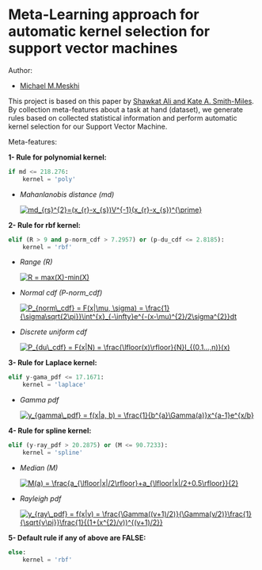 # Meta-Learning approach for automatic kernel selection for support vector machines

Author:

- [Michael M.Meskhi](michaelmm.com)

This project is based on this paper by [Shawkat Ali and Kate A. Smith-Miles]().
By collection meta-features about a task at hand (dataset), we generate rules based on collected statistical information and perform automatic kernel selection for our Support Vector Machine.

Meta-features:

**1- Rule for polynomial kernel:**

```Python
if md <= 218.276:
    kernel = 'poly'
```

- *Mahanlanobis distance (md)*

	<a href="http://www.codecogs.com/eqnedit.php?latex=md_{rs}^{2}=(x_{r}-x_{s})V^{-1}(x_{r}-x_{s})^{\prime}" target="_blank"><img src="http://latex.codecogs.com/gif.latex?md_{rs}^{2}=(x_{r}-x_{s})V^{-1}(x_{r}-x_{s})^{\prime}" title="md_{rs}^{2}=(x_{r}-x_{s})V^{-1}(x_{r}-x_{s})^{\prime}" /></a>

**2- Rule for rbf kernel:**

```Python
elif (R > 9 and p-norm_cdf > 7.2957) or (p-du_cdf <= 2.8185):
    kernel = 'rbf'
```

- *Range (R)*

	<a href="http://www.codecogs.com/eqnedit.php?latex=R&space;=&space;max(X)-min(X)" target="_blank"><img src="http://latex.codecogs.com/gif.latex?R&space;=&space;max(X)-min(X)" title="R = max(X)-min(X)" /></a>

- *Normal cdf (P-norm_cdf)*

	<a href="http://www.codecogs.com/eqnedit.php?latex=P_{norm\_cdf}&space;=&space;F(x|\mu,&space;\sigma)&space;=&space;\frac{1}{\sigma\sqrt{2\pi}}\int^{x}_{-\infty}e^{-(x-\mu)^{2}/2\sigma^{2}}dt" target="_blank"><img src="http://latex.codecogs.com/gif.latex?P_{norm\_cdf}&space;=&space;F(x|\mu,&space;\sigma)&space;=&space;\frac{1}{\sigma\sqrt{2\pi}}\int^{x}_{-\infty}e^{-(x-\mu)^{2}/2\sigma^{2}}dt" title="P_{norm\_cdf} = F(x|\mu, \sigma) = \frac{1}{\sigma\sqrt{2\pi}}\int^{x}_{-\infty}e^{-(x-\mu)^{2}/2\sigma^{2}}dt" /></a> 

- *Discrete uniform cdf*

	<a href="http://www.codecogs.com/eqnedit.php?latex=P_{du\_cdf}&space;=&space;F(x|N)&space;=&space;\frac{\lfloor(x)\rfloor}{N}I_{(0,1...,n)}(x)" target="_blank"><img src="http://latex.codecogs.com/gif.latex?P_{du\_cdf}&space;=&space;F(x|N)&space;=&space;\frac{\lfloor(x)\rfloor}{N}I_{(0,1...,n)}(x)" title="P_{du\_cdf} = F(x|N) = \frac{\lfloor(x)\rfloor}{N}I_{(0,1...,n)}(x)" /></a>

**3- Rule for Laplace kernel:**

```Python
elif y-gama_pdf <= 17.1671:
    kernel = 'laplace'
```

- *Gamma pdf*

	<a href="http://www.codecogs.com/eqnedit.php?latex=y_{gamma\_pdf}&space;=&space;f(x|a,&space;b)&space;=&space;\frac{1}{b^{a}\Gamma(a)}x^{a-1}e^{x/b}" target="_blank"><img src="http://latex.codecogs.com/gif.latex?y_{gamma\_pdf}&space;=&space;f(x|a,&space;b)&space;=&space;\frac{1}{b^{a}\Gamma(a)}x^{a-1}e^{x/b}" title="y_{gamma\_pdf} = f(x|a, b) = \frac{1}{b^{a}\Gamma(a)}x^{a-1}e^{x/b}" /></a>
	
**4- Rule for spline kernel:**

```Python
elif (y-ray_pdf > 20.2875) or (M <= 90.7233):
    kernel = 'spline'
```

- *Median (M)*

	<a href="http://www.codecogs.com/eqnedit.php?latex=M(a)&space;=&space;\frac{a_{\lfloor|x|/2\rfloor}&plus;a_{\lfloor|x|/2&plus;0.5\rfloor}}{2}" target="_blank"><img src="http://latex.codecogs.com/gif.latex?M(a)&space;=&space;\frac{a_{\lfloor|x|/2\rfloor}&plus;a_{\lfloor|x|/2&plus;0.5\rfloor}}{2}" title="M(a) = \frac{a_{\lfloor|x|/2\rfloor}+a_{\lfloor|x|/2+0.5\rfloor}}{2}" /></a> 
	
- *Rayleigh pdf*

	<a href="http://www.codecogs.com/eqnedit.php?latex=y_{ray\_pdf}&space;=&space;f(x|v)&space;=&space;\frac{\Gamma((v&plus;1)/2)}{\Gamma(v/2)}\frac{1}{\sqrt{v\pi}}\frac{1}{(1&plus;(x^{2}/v))^{(v&plus;1)/2}}" target="_blank"><img src="http://latex.codecogs.com/gif.latex?y_{ray\_pdf}&space;=&space;f(x|v)&space;=&space;\frac{\Gamma((v&plus;1)/2)}{\Gamma(v/2)}\frac{1}{\sqrt{v\pi}}\frac{1}{(1&plus;(x^{2}/v))^{(v&plus;1)/2}}" title="y_{ray\_pdf} = f(x|v) = \frac{\Gamma((v+1)/2)}{\Gamma(v/2)}\frac{1}{\sqrt{v\pi}}\frac{1}{(1+(x^{2}/v))^{(v+1)/2}}" /></a>	
	
**5- Default rule if any of above are FALSE:**

```Python
else:
    kernel = 'rbf'
```